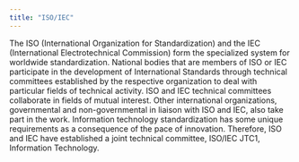 ```yaml
---
title: "ISO/IEC"
---
```


The ISO (International Organization for Standardization) and the IEC (International Electrotechnical Commission) form the specialized system for worldwide standardization. National bodies that are members of ISO or IEC participate in the development of International Standards through technical committees established by the respective organization to deal with particular fields of technical activity. ISO and IEC technical committees collaborate in fields of mutual interest. Other international organizations, governmental and non-governmental in liaison with ISO and IEC, also take part in the work. Information technology standardization has some unique requirements as a consequence of the pace of innovation. Therefore, ISO and IEC have established a joint technical committee, ISO/IEC JTC1, Information Technology.

